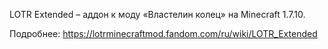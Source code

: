 LOTR Extended – аддон к моду «Властелин колец» на Minecraft 1.7.10.

Подробнее: https://lotrminecraftmod.fandom.com/ru/wiki/LOTR_Extended
